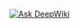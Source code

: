 [![Ask DeepWiki](https://deepwiki.com/badge.svg)](https://deepwiki.com/victorurrutia30/DameChancesv4)

